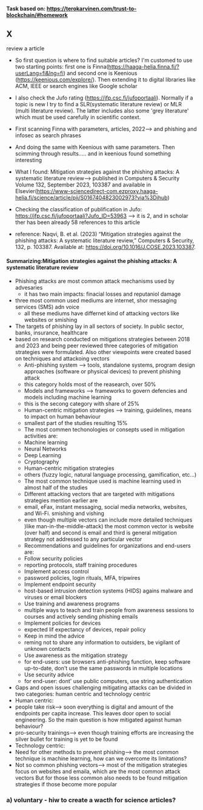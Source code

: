 #### Task based on: https://terokarvinen.com/trust-to-blockchain/#homework

## X
review a article
- So first question is where to find suitable articles? I'm customed to use two starting points: first one is Finna(https://haaga-helia.finna.fi/?userLang=fi&lng=fi) and second one is Keenious (https://keenious.com/explore/). Then extending it to digital libraries like ACM, IEEE or search engines like Google scholar
- I also check the Jufo rating (https://jfp.csc.fi/jufoportaali). Normally if a topic is new I try to find a SLR(systematic literature review) or MLR (multi literature review). The latter includes also some 'grey literature' which must be used carefully in scientific context.

- First scanning Finna with parameters, articles, 2022--> and phishing and infosec as search phrases
- And doing the same with Keenious with same parameters. Then scimming through results..... and in keenious found something interesting
- What I found: Mitigation strategies against the phishing attacks: A systematic literature review--> published in Computers & Security
Volume 132, September 2023, 103387 and available in Elsevier(https://www-sciencedirect-com.ezproxy.haaga-helia.fi/science/article/pii/S0167404823002973?via%3Dihub)
 - Checking the classification of publification in Jufo: https://jfp.csc.fi/jufoportaali?Jufo_ID=53963 --> it is 2, and in scholar ther has been already 58 references to this article
- reference: Naqvi, B. et al. (2023) “Mitigation strategies against the phishing attacks: A systematic literature review,” Computers & Security, 132, p. 103387. Available at: https://doi.org/10.1016/J.COSE.2023.103387.

#### Summarizing:Mitigation strategies against the phishing attacks: A systematic literature review
- Phishing attacks are most common  attack mechanisms used by advesaries
  - it has two main impacts: finacial losses and reputaniol damage
- three most common used mediums are internet, shor messaging services (SMS) adn voice
  - all these mediums have differnet kind of attacking vectors like websites or smishing
- The targets of phishing lay in all sectors of society. In public sector, banks, insurance, healthcare
- based on research conducted on mitigations strategies between 2018 and 2023 and being peer reviewed three categories of mitigation strategies were formulated. Also other viewpoints were created based on techniques and attackoing vectors
  - Anti-phishing system --> tools, standalone systems, program design approaches (software or physical devices) to prevent phishing attack
   - this category holds most of the reasearch, over 50%   
  - Models and frameworks --> frameworks to govern defencies and models including machine learning
   - this is the secong category with share of 25% 
  - Human-centric mitigation strategies --> training, guidelines, means to impact on human behaviour
   - smallest part of the studies resulting 15%
  - The most commen techonologies or consepts used in mitigation activities are:
   - Machine learning
   - Neural Networks
   - Deep Learning
   - Cryptography
   - Human-centric mitigation strategies
   - others (fuzzy logic, natural language processing, gamification, etc...)
  - The most common technique used is machine learning used in almost half of the studies
  - Different attacking vectors that are targeted with mitigations strategies mention earlier are
  - email, eFax, instant messaging, social media networks, websites, and Wi-Fi. smishing and vishing
   - even though multiple vectors can include more detailed techniques )like man-in-the-middle-attack) the most common vector is website (over half) and second is email and third is general mitigation strategy not addressed to any particular vector
  - Recommendations and guidelines for organizations and end-users are:
   - Follow security policies
    -  reporting protocols, staff training procedures
   - Implement access control
    - password policies, login rituals, MFA, tripwires
   - Implement endpoint security
    - host-based intrusion detection systems (HIDS) agains malware and viruses or email blockers
   - Use training and awareness programs
    - multiple ways to teach and train people from awareness sessions to courses and actively sending phishing emails 
   - Implement policies for devices
    - expected lif expectancy of devices, repair policy 
   - Keep in mind the advice
    - reming not to share any information to outsiders, be vigilant of unknown contacts
   - Use awareness as the mitigation strategy
    - for end-users: use browsers anti-phishing function, keep software up-to-date, don't use the same passwords in multiple locations
   - Use security advice
    - for end-user: dont' use public computers, use string authentication
 - Gaps and open issues challenging mitigating attacks can be divided in two categories: human centric and technology centric
  - Human centric:
   - people take risk--> soon everything is digital and amount of the endpoints per capita increase. This leaves door open to social engineering. So the main question is how mitigated against human behaviour?
   - pro-security trainings--> even though training efforts are increasing the silver bullet for training is yet to be found
  - Technology centric:
   - Need for other methods to prevent phishing--> the most common technique is machine learning, how can we overcome its limitations?
   - Not so common phishing vectors--> most of the mitigation strategies focus on websites and emaila, which are the most common attack vectors But for those less common also needs to be found mitigation strategies if those become more popular    

### a) voluntary - hiw to create a wacth for science articles?




  
